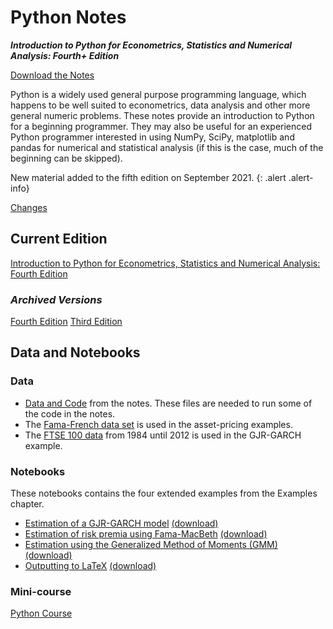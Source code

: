<!--
.. title: Python Notes
.. slug: notes
.. hidetitle: True 
.. date: 2019-09-02 11:27:39 UTC+01:00
.. tags: python
.. category: teaching
.. link: 
.. description: A comprehensive set of notes introducing Python for applications in Statistics, Econometrics and other areas of numerical analysis. 
.. type: text
-->

# Python Notes 

_**Introduction to Python for Econometrics, Statistics and Numerical Analysis: Fourth+ Edition**_ 

[Download the Notes](#notes)

Python is a widely used general purpose programming language, which
happens to be well suited to econometrics, data analysis and other more
general numeric problems. These notes provide an introduction to Python
for a beginning programmer. They may also be useful for an experienced
Python programmer interested in using NumPy, SciPy, matplotlib and
pandas for numerical and statistical analysis (if this is the case, much
of the beginning can be skipped).

New material added to the fifth edition on September 2021.
{: .alert .alert-info}

[Changes](/teaching/python/notes/changes/)

## Current Edition

[Introduction to Python for Econometrics, Statistics and Numerical Analysis: Fourth Edition](/files/teaching/python/notes/python_introduction_2021.pdf)

### _Archived Versions_

[Fourth Edition](/files/teaching/python/notes/python_introduction_2020.pdf)
[Third Edition](/files/teaching/python/notes/python_introduction_2019.pdf)

## Data and Notebooks

### Data

* [Data and Code](/files/teaching/python/notes/code_from_notes.zip) from the notes. These files are needed to run some of the code in the notes.
* The [Fama-French data set](/files/teaching/python/notes/FamaFrench.zip) is used in the asset-pricing examples.
* The [FTSE 100 data](/files/teaching/python/notes/FTSE_1984_2012.zip) from 1984 until 2012 is used in the GJR-GARCH example.

### Notebooks

These notebooks contains the four extended examples from the Examples chapter.

* [Estimation of a GJR-GARCH model](/teaching/python/notes/notebooks/example-gjr-garch/) [(download)](/files/teaching/python/notes/example-gjr-garch.ipynb)
* [Estimation of risk premia using Fama-MacBeth](/teaching/python/notes/notebooks/example-fama-macbeth/
) [(download)](/files/teaching/python/notes/example-fama-macbeth.ipynb)
* [Estimation using the Generalized Method of Moments (GMM)](/teaching/python/notes/notebooks/example-gmm-estimation/) [(download)](/files/teaching/python/notes/example-gmm.ipynb)
* [Outputting to LaTeX](/teaching/python/notes/notebooks/example-latex-output/) [(download)](/files/teaching/python/notes/example-latex.ipynb)

### Mini-course

[Python Course](/teaching/python/course/)
